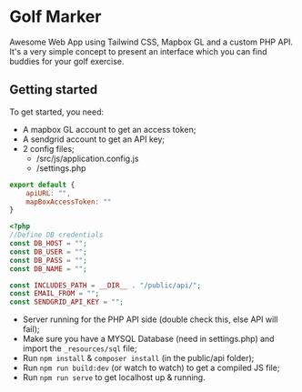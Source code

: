 # Golf Marker

Awesome Web App using Tailwind CSS, Mapbox GL and a custom PHP API. It's a very simple concept to present an interface which you can find buddies for your golf exercise.

## Getting started

To get started, you need:
- A mapbox GL account to get an access token;
- A sendgrid account to get an API key;
- 2 config files;
  - /src/js/application.config.js
  - /settings.php
```javascript
export default {
    apiURL: "",
    mapBoxAccessToken: ""
}
```
```php
<?php
//Define DB credentials
const DB_HOST = "";
const DB_USER = "";
const DB_PASS = "";
const DB_NAME = "";

const INCLUDES_PATH = __DIR__ . "/public/api/";
const EMAIL_FROM = "";
const SENDGRID_API_KEY = "";

```
- Server running for the PHP API side (double check this, else API will fail);
- Make sure you have a MYSQL Database (need in settings.php) and import the `_resources/sql` file;
- Run `npm install` & `composer install` (in the public/api folder);
- Run `npm run build:dev` (or watch to watch) to get a compiled JS file;
- Run `npm run serve` to get localhost up & running.
